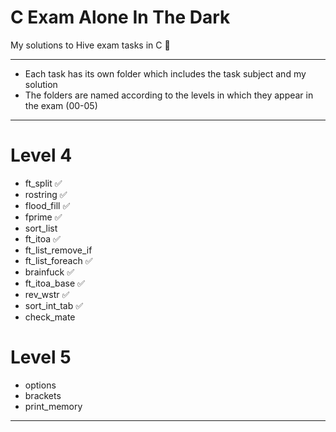 # C Exam Alone In The Dark
My solutions to Hive exam tasks in C 🐝

---
-	Each task has its own folder which includes the task subject and my solution
-	The folders are named according to the levels in which they appear in the exam (00-05)
---

# Level 4

- ft_split ✅
- rostring ✅
- flood_fill ✅
- fprime ✅
- sort_list
- ft_itoa ✅
- ft_list_remove_if 
- ft_list_foreach ✅
- brainfuck ✅
- ft_itoa_base ✅
- rev_wstr ✅
- sort_int_tab ✅
- check_mate

# Level 5

- options
- brackets
- print_memory

---

